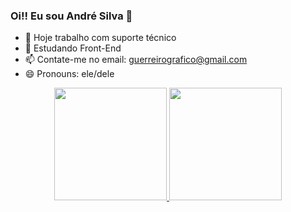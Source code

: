 ### Oi!! Eu sou André Silva 👋

- 🔭 Hoje trabalho com suporte técnico
- 🌱 Estudando Front-End
- 📫 Contate-me no email: guerreirografico@gmail.com
- 😄 Pronouns: ele/dele

<div align="center">
  <a href="https://github.com/andresilv-a">
  <img height="180em" src="https://github-readme-stats.vercel.app/api?username=andresilv-a&show_icons=true&theme=dracula&include_all_commits=true&count_private=true"/>
  <img height="180em" src="https://github-readme-stats.vercel.app/api/top-langs/?username=andresilv-a&layout=compact&langs_count=7&theme=dracula"/>
</div>
